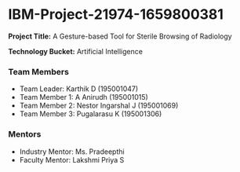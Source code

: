 # IBM-Project-21974-1659800381

**Project Title:** A Gesture-based Tool for Sterile Browsing of Radiology

**Technology Bucket:** Artificial Intelligence 

### Team Members

- Team Leader: Karthik D (195001047) 
- Team Member 1: A Anirudh (195001015) 
- Team Member 2: Nestor Ingarshal J (195001069) 
- Team Member 3: Pugalarasu K (195001306)

### Mentors

- Industry Mentor: Ms. Pradeepthi
- Faculty Mentor: Lakshmi Priya S
